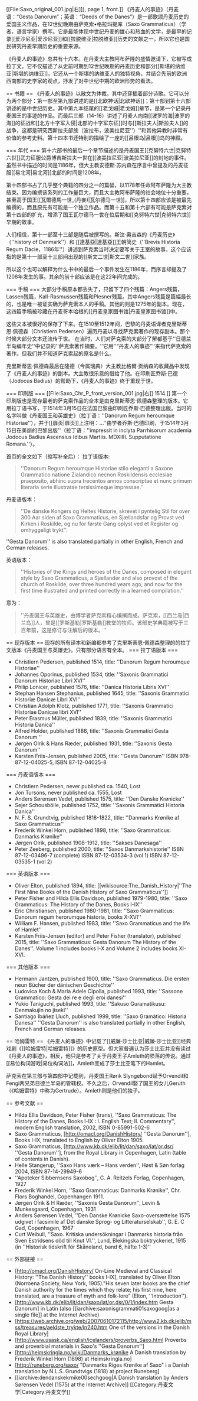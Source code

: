[[File:Saxo_original_001.jpg|右]]), page 1, front.]]
《丹麦人的事迹》（丹麦语：“Gesta Danorum”；英语：“Deeds of the Danes”）是一部歌颂丹麦历史的爱国主义作品，在12世纪晚期由萨克索•格拉玛提库（Saxo Grammaticus）（学者，语言学家）撰写。它是最能体现中世纪丹麦的雄心和热血的文学，是最早的记录[[爱沙尼亚|爱沙尼亚]]和[[拉脱维亚|拉脱维亚]]历史的文献之一，所以它也是国民研究丹麦早期历史的重要来源。

《丹麦人的事迹》总共有十六本。在丹麦大主教阿布萨隆的盛情邀请下，它被写成拉丁文。它不仅描述了从史前时期到12世纪晚期的丹麦历史和部分[[斯堪的纳维亚|斯堪的纳维亚]]，它还从一个斯堪的纳维亚人的独特视角，并结合先前的欧洲西南部的史学家的观点，抒发了对中世纪中期的欧洲形势的看法。

== 书籍 ==
《丹麦人的事迹》以散文为体裁，其中还穿插着部分诗歌。它可以分为两个部分：第一部至第九部讲述的是[[北欧神话|北欧神话]]；第十部到第十六部讲述的是中世纪历史。其中第九本结尾的[[老戈姆|老戈姆]]章节，是第一个记录丹麦国王的事迹的作品。而最后三部（14-16）讲述了丹麦人向南[[波罗的海|波罗的海]]的征战和[[北方十字军入侵|北部的十字军东征]]时与[[斯拉夫人|斯拉夫人]]的战争，这都是研究西斯拉夫部族（波拉布，波美拉尼亚''）''和其他异教时非常有价值的参考史料。第十四本书还特别的描绘了一座的[[吕根岛|吕根]]岛的神殿。

=== 年代 ===
第十六部书的最后一个章节描述的是丹麦国王[[克努特六世|克努特六世]]武力征服公爵博吉斯拉夫一世在[[波美拉尼亚|波美拉尼亚]]的封地的事件。虽然书中描述的时间是1186年，但大主教安德斯·苏内森在序言中曾提及的丹麦征服[[易北河|易北河]]北部的时间是1208年。

第十四部书占了几乎整个典籍的四分之一的篇幅，以1178年任命阿布萨隆为大主教结束。因为编撰该系列的工作量巨大，而且大主教阿布萨隆的社会地位十分重要，甚至高于国王[[瓦爾德馬一世_(丹麥)|瓦尔德马一世]]，所以第十四部应该是被最先编撰的，而且原先有可能是一个独立作品。而第十五和第十六部有可能是萨克索对第十四部的扩充，增添了国王瓦尔德马一世在位后期和[[克努特六世|克努特六世]]早期的故事。

人们相信，第十一部至十三部是随后被撰写的。斯汶·奥吉森的《丹麦历史》（''history of Denmark''）和 [[達基亞|達基亞]]王朝简史（''Brevis Historia Regum Dacie，1186年''）讲述到萨克索当时决定要写关于王室的故事，这个应该指的是第十一部至十三部间出现的[[斯文二世|斯文二世]]家族。

所以这个也可以解释为什么书中的最后一个事件发生在1186年，而序言却提及了1208年发生的事。其余的前十部应该是在这22年间完成的。

=== 手稿 ===
大部分手稿原本都丢失了，只留下了四个残篇：Angers残篇，Lassen残篇，Kall-Rasmussen残篇和Plesner残篇。其中Angers残篇是篇幅最长的，也是唯一被证实确为萨克索本人的手稿。其他的则是1275年的副本。现在，这四篇手稿被珍藏在丹麦哥本哈根的[[丹麦皇家图书馆|丹麦皇家图书馆]]中。

这些文本被很好的保存了下来。在1510至1512年间，巴黎的丹麦语译者克里斯蒂恩·佩德森（Christiern Pedersen）遍历丹麦以寻找萨克索著作的现存副本。那个时候大部分文本还流传于世。 在当时，人们对萨克索的大部分了解都基于''日德兰半岛编年史''中记录的''萨克索著作摘要。''它用''“丹麦人的事迹”''来指代萨克索的著作。但我们并不知道萨克索起的原名是什么。

克里斯蒂恩·佩德森最后在隆德（今属瑞典）大主教比格爾·贡纳森的收藏品中发现了《丹麦人的事迹》的副本。大主教很乐意的借给了他。在印刷匠乔斯·巴德（Jodocus Badius）的帮助下，《丹麦人的事迹》终于重现于世。

=== 印刷版 ===
[[File:Saxo_Chr_P_front_version_001.jpg|右]] 1514.]]
第一个印刷版也是现存最老的萨克索作品的全本是由克里斯蒂恩·佩德森整理的版本。它用拉丁语书写，于1514年3月15日在法国巴黎由印刷匠乔斯·巴德整理出版。当时的名字叫做《丹麦国王和英雄史》（拉丁语：''Danorum Regum heroumque Historiae''），并于[[扉页|扉页]]上注明：...''由学者乔斯·巴德印刷，于1514年3月15日在美丽的巴黎出版''（拉丁语：''impressit in inclyta Parrhisorum academia Jodocus Badius Ascensius Idibus Martiis. MDXIIII. Supputatione Romana.''）。

首页的全文如下（缩写补全后）：
 拉丁语版本:<blockquote class="">''Danorum Regum heroumque Historiae stilo eleganti a Saxone Grammatico natione Zialandico necnon Roskildensis ecclesiae praeposito, abhinc supra trecentos annos conscriptae et nunc primum literaria serie illustratae tersissimeque impressae.''</blockquote>丹麦语版本：<blockquote class="">''De danske Kongers og Heltes Historie, skrevet i pyntelig Stil for over 300 Aar siden af Saxo Grammaticus, en Sjællandsfar og Provst ved Kirken i Roskilde, og nu for første Gang oplyst ved et Register og omhyggeligt trykt''.</blockquote>''Gesta Danorum'' is also translated partially in other English, French and German releases.

英语版本：<blockquote class="">''Histories of the Kings and heroes of the Danes, composed in elegant style by Saxo Grammaticus, a Sjællander and also provost of the church of Roskilde, over three hundred years ago, and now for the first time illustrated and printed correctly in a learned compilation.''</blockquote>

意为：<blockquote class="">''丹麦国王与英雄史，由博学者萨克索精心编撰而成。萨克索，[[西兰岛|西兰岛]]人，曾是[[罗斯基勒|罗斯基勒]]教堂的牧师。该部史学典籍被写于三百年前，这是修订与注解后的版本。''</blockquote>

== 现存版本 ==
现存的所有译本和新编都参考了克里斯蒂恩·佩德森整理的的拉丁文版本《丹麦国王与英雄史》。只有部分语言有全本。
=== 拉丁语版本 ===
* Christiern Pedersen, published 1514, title: ''Danorum Regum heroumque Historiae''
* Johannes Oporinus, published 1534, title: ''Saxonis Grammatici Danorum Historiae Libri XVI''
* Philip Lonicer, published 1576, title: ''Danica Historia Libris XVI''
* Stephan Hansen Stephanius, published 1645, title: ''Saxonis Grammatici Historiæ Danicæ Libri XVI''
* Christian Adolph Klotz, published 1771, title: ''Saxonis Grammatici Historiae Danicae libri XVI''
* Peter Erasmus Müller, published 1839, title: ''Saxonis Grammatici Historia Danica''
* Alfred Holder, published 1886, title: ''Saxonis Grammatici Gesta Danorum ''
* Jørgen Olrik & Hans Ræder, published 1931, title: ''Saxonis Gesta Danorum''
* Karsten Friis-Jensen, published 2005, title: ''Gesta Danorum'' ISBN 978-87-12-04025-5, ISBN 87-12-04025-8

=== 丹麦语版本 ===
* Christiern Pedersen, never published ca. 1540, Lost
* Jon Tursons, never published ca. 1555, Lost
* Anders Sørensen Vedel, published 1575, title: ''Den Danske Krønicke''
* Sejer Schousbölle, published 1752, title: ''Saxonis Grammatici Historia Danica''
* N. F. S. Grundtvig, published 1818-1822, title: ''Danmarks Krønike af Saxo Grammaticus''
* Frederik Winkel Horn, published 1898, title: ''Saxo Grammaticus: Danmarks Krønike''
* Jørgen Olrik, published 1908-1912, title: ''Sakses Danesaga''
* Peter Zeeberg, published 2000, title: ''Saxos Danmarkshistorie'' ISBN 87-12-03496-7 (complete) ISBN 87-12-03534-3 (vol 1) ISBN 87-12-03535-1 (vol 2)

=== 英语版本 ===
* Oliver Elton, published 1894, title: [[wikisource:The_Danish_History|''The First Nine Books of the Danish History of Saxo Grammaticus'']]
* Peter Fisher and Hilda Ellis Davidson, published 1979-1980, title: ''Saxo Grammaticus: The History of the Danes, Books I-IX''
* Eric Christiansen, published 1980-1981, title: ''Saxo Grammaticus: Danorum regum herorumque historia, books X-XVI''
* William F. Hansen, published 1983, title: ''Saxo Grammaticus and the life of Hamlet''
* Karsten Friis-Jensen (editor) and Peter Fisher (translator), published 2015, title: ''Saxo Grammaticus: Gesta Danorum The History of the Danes''.  Volume 1 includes books I-X and Volume 2 includes books XI-XVI.

=== 其他版本 ===
* Hermann Jantzen, published 1900, title: ''Saxo Grammaticus. Die ersten neun Bücher der dänischen Geschichte''
* Ludovica Koch & Maria Adele Cipolla, published 1993, title: ''Sassone Grammatico: Gesta dei re e degli eroi danesi''
* Yukio Taniguchi, published 1993, title: ''Sakuso Guramatikusu: Denmakujin no jiseki''
* Santiago Ibáñez Lluch, published 1999, title: ''Saxo Gramático: Historia Danesa''
''Gesta Danorum'' is also translated partially in other English, French and German releases.

== 哈姆雷特 ==
《丹麦人的事迹》中记载了[[威廉·莎士比亚|威廉·莎士比亚]]经典戏剧《[[哈姆雷特|哈姆雷特]]》的历史原型。但大家普遍认为莎士比亚并没有读过《丹麦人的事迹》，相反，他只是参考了关于丹麦王子Amleth的陨落的传说。通过[[易位构词游戏|易位构词法]]，Amleth变成了莎士比亚笔下的Hamlet。

萨克索在第三部与第四部中记载到，丹麦国王Rørik Slyngebond赋予Orvendil和Fengi两兄弟日德兰半岛的管辖权。不久之后，Orvendil娶了国王的女儿Geruth（《哈姆雷特》中称为Gertrude）。Amleth则是他们的独子。

== 参考文献 ==
* Hilda Ellis Davidson, Peter Fisher (trans), ''Saxo Grammaticus: The History of the Danes, Books I-IX : I. English Text; II. Commentary'',   modern English translation, 2002, ISBN 0-85991-502-6
* Saxo Grammaticus, [http://omacl.org/DanishHistory/ ''Gesta Danorum''], Books I-IX, translated to English by Oliver Elton 1905.
* Saxo Grammaticus, [http://www.kb.dk/elib/lit/dan/saxo/lat/or.dsr/ ''Gesta Danorum''], from the Royal Library in Copenhagen, Latin (table of contents in Danish).
* Helle Stangerup, ''Saxo Hans værk – Hans verden'', Høst & Søn forlag 2004, ISBN 87-14-29949-6
* ''Apoteker Sibbernsens Saxobog'', C. A. Reitzels Forlag, Copenhagen, 1927
* Frederik Winkel Horn, ''Saxo Grammaticus: Danmarks Krønike'', Chr. Flors Boghandel, Copenhangen 1911.
* Jørgen Olrik & H Ræder, ''Saxonis Gesta Danorum'', Levin & Munkesgaard, Copenhagen, 1931
* Anders Sørensen Vedel, ''Den Danske Krønicke Saxo-oversættelse 1575 udgivet i facsimile af Det danske Sprog- og Litteraturselskab'', G. E. C Gad, Copenhagen, 1967
* Curt Weibull, ''Saxo. Kritiska undersökningar i Danmarks historia från Sven Estridsens död till Knut VI.'', Lund, Blekingska boktryckeriet, 1915 (in ''Historisk tidskrift för Skåneland, band 6, häfte 1-3)''

== 外部链接 ==
* [http://omacl.org/DanishHistory/ On-Line Medieval and Classical History: ''The Danish History'' books I-IX], translated by Oliver Elton (Norroena Society, New York, 1905)."His seven later books are the chief Danish authority for the times which they relate; his first nine, here translated, are a treasure of myth and folk-lore" (Elton, ''Introduction'').
* [http://www.kb.dk/elib/lit/dan/saxo/lat/or.dsr/0/1/index.htm Gesta Danorum] in Latin (also [[iarchive:saxonisgrammati01saxogoog|as a single file]] at the Internet Archive)
* [https://web.archive.org/web/20070610172115/http://www2.kb.dk/elib/mss/treasures/aeldste_trykte/ln240.htm One of the versions in the Danish Royal Library]
* [http://www.usask.ca/english/icelanders/proverbs_Saxo.html Proverbs and proverbial materials in Saxo's ''Gesta Danorum'']
* [http://heimskringla.no/wiki/Danmarks_krønike A Danish translation by Frederik Winkel Horn (1898) at Heimskringla.no]
* [http://runeberg.org/saxo/ "Danmarks Riges Krønike af Saxo" i a Danish translation by N.L.S. Grundtvigs (1818) at project Runeberg]
* [[iarchive:dendanskekrnike00sechgoog|A Danish translation by Anders Sørensen Vedel (1575) at the Internet Archive]]
[[Category:丹麦文学|Category:丹麦文学]]
